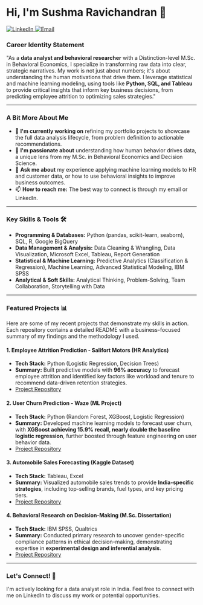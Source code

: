 # Hi, I'm Sushma Ravichandran 👋

<p align="left">
  <a href="https://www.linkedin.com/in/sushma-ravichandran-analyst/">
    <img src="https://img.shields.io/badge/LinkedIn-%230077B5.svg?&style=for-the-badge&logo=linkedin&logoColor=white" alt="LinkedIn">
  </a>
  <a href="mailto:sushmaravichandren@gmail.com">
    <img src="https://img.shields.io/badge/Email-D14836?style=for-the-badge&logo=gmail&logoColor=white" alt="Email">
  </a>
</p>

### Career Identity Statement

"As a **data analyst and behavioral researcher** with a Distinction-level M.Sc. in Behavioral Economics, I specialize in transforming raw data into clear, strategic narratives. My work is not just about numbers; it's about understanding the human motivations that drive them. I leverage statistical and machine learning modeling, using tools like **Python, SQL, and Tableau** to provide critical insights that inform key business decisions, from predicting employee attrition to optimizing sales strategies."

---

### A Bit More About Me 

- 🔭 **I'm currently working on** refining my portfolio projects to showcase the full data analysis lifecycle, from problem definition to actionable recommendations.
- 🌱 **I'm passionate about** understanding how human behavior drives data, a unique lens from my M.Sc. in Behavioral Economics and Decision Science.
- 💬 **Ask me about** my experience applying machine learning models to HR and customer data, or how to use behavioral insights to improve business outcomes.
- 📫 **How to reach me:** The best way to connect is through my email or LinkedIn.

---

### Key Skills & Tools 🛠️

* **Programming & Databases:** Python (pandas, scikit-learn, seaborn), SQL, R, Google BigQuery
* **Data Management & Analysis:** Data Cleaning & Wrangling, Data Visualization, Microsoft Excel, Tableau, Report Generation
* **Statistical & Machine Learning:** Predictive Analytics (Classification & Regression), Machine Learning, Advanced Statistical Modeling, IBM SPSS
* **Analytical & Soft Skills:** Analytical Thinking, Problem-Solving, Team Collaboration, Storytelling with Data

---

### Featured Projects 📊

Here are some of my recent projects that demonstrate my skills in action. Each repository contains a detailed README with a business-focused summary of my findings and the methodology I used.

#### 1. Employee Attrition Prediction - Salifort Motors (HR Analytics)
* **Tech Stack:** Python (Logistic Regression, Decision Trees)
* **Summary:** Built predictive models with **96% accuracy** to forecast employee attrition and identified key factors like workload and tenure to recommend data-driven retention strategies.
* [Project Repository](https://github.com/sushma-ravichandran/employee-attrition-prediction)

#### 2. User Churn Prediction - Waze (ML Project)
* **Tech Stack:** Python (Random Forest, XGBoost, Logistic Regression)
* **Summary:** Developed machine learning models to forecast user churn, with **XGBoost achieving 15.9% recall, nearly double the baseline logistic regression**, further boosted through feature engineering on user behavior data.
* [Project Repository](https://github.com/sushma-ravichandran/user-churn-prediction)
  
#### 3. Automobile Sales Forecasting (Kaggle Dataset)
* **Tech Stack:** Tableau, Excel
* **Summary:** Visualized automobile sales trends to provide **India-specific strategies**, including top-selling brands, fuel types, and key pricing tiers.
* [Project Repository](https://github.com/sushma-ravichandran/automobile-sales-forecasting)

#### 4. Behavioral Research on Decision-Making (M.Sc. Dissertation)
* **Tech Stack:** IBM SPSS, Qualtrics
* **Summary:** Conducted primary research to uncover gender-specific compliance patterns in ethical decision-making, demonstrating expertise in **experimental design and inferential analysis**.
* [Project Repository](https://github.com/sushma-ravichandran/behavioural-research-on-decision-making)

---

### Let's Connect! 🤝

I'm actively looking for a data analyst role in India. Feel free to connect with me on LinkedIn to discuss my work or potential opportunities.
